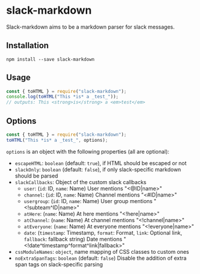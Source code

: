 # slack-markdown
Slack-markdown aims to be a markdown parser for slack messages.

## Installation
`npm install --save slack-markdown`

## Usage
```js
const { toHTML } = require("slack-markdown");
console.log(toHTML("This *is* a _test_"));
// outputs: This <strong>is</strong> a <em>test</em>
```

## Options
```js
const { toHTML } = require("slack-markdown");
toHTML("This *is* a _test_", options);
```

`options` is an object with the following properties (all are optional):

 - `escapeHTML`: `boolean` (default: `true`), if HTML should be escaped or not
 - `slackOnly`: `boolean` (default: `false`), if only slack-specific markdown should be parsed
 - `slackCallbacks`: Object of the custom slack callbacks
   - `user`: (`id`: ID, `name`: Name) User mentions "<@ID|name>"
   - `channel`: (`id`: ID, `name`: Name) Channel mentions "<#ID|name>"
   - `usergroup`: (`id`: ID, `name`: Name) User group mentions "<!subteam^ID|name>"
   - `atHere`: (`name`: Name) At here mentions "<!here|name>"
   - `atChannel`: (`name`: Name) At channel mentions "<!channel|name>"
   - `atEveryone`: (`name`: Name) At everyone mentions "<!everyone|name>"
   - `date`: (`timestamp`: Timestamp, `format`: Format, `link`: Optional link, `fallback`: fallback string) Date mentions "<!date^timestamp^format^link|fallback>"
  - `cssModuleNames`: `object`, name mapping of CSS classes to custom ones
  - `noExtraSpanTags`: `boolean` (default: `false`) Disable the addition of extra span tags on slack-specific parsing
